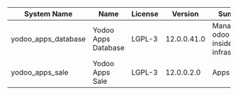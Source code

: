 | System Name | Name | License | Version | Summary | Price |
|---|---|---|---|---|---|
| yodoo_apps_database | Yodoo Apps Database | LGPL-3 | 12.0.0.41.0 | Manage all odoo apps inside your infrastructure |  |
| yodoo_apps_sale | Yodoo Apps Sale | LGPL-3 | 12.0.0.2.0 | Apps Sales |  |
